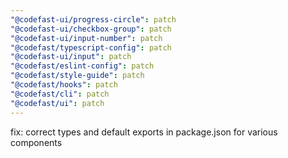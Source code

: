 ```yaml
---
"@codefast-ui/progress-circle": patch
"@codefast-ui/checkbox-group": patch
"@codefast-ui/input-number": patch
"@codefast/typescript-config": patch
"@codefast-ui/input": patch
"@codefast/eslint-config": patch
"@codefast/style-guide": patch
"@codefast/hooks": patch
"@codefast/cli": patch
"@codefast/ui": patch
---
```


fix: correct types and default exports in package.json for various components
